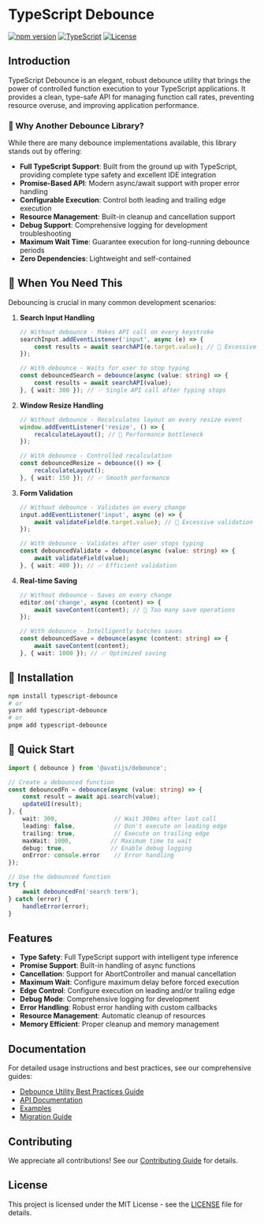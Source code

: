 # TypeScript Debounce

[![npm version](https://badge.fury.io/js/@avatijs%2Fdebounce.svg)](https://badge.fury.io/js/@avatijs%2Fdebounce)
[![TypeScript](https://img.shields.io/badge/TypeScript-5.0-blue.svg)](https://www.typescriptlang.org/)
[![License](https://img.shields.io/npm/l/@avatijs%2Fdebounce.svg)](https://github.com/KhaledSMQ/avati/blob/master/LICENSE)

## Introduction

TypeScript Debounce is an elegant, robust debounce utility that brings the power of controlled function execution to your TypeScript applications. It provides a clean, type-safe API for managing function call rates, preventing resource overuse, and improving application performance.

### 🌟 Why Another Debounce Library?

While there are many debounce implementations available, this library stands out by offering:

- **Full TypeScript Support**: Built from the ground up with TypeScript, providing complete type safety and excellent IDE integration
- **Promise-Based API**: Modern async/await support with proper error handling
- **Configurable Execution**: Control both leading and trailing edge execution
- **Resource Management**: Built-in cleanup and cancellation support
- **Debug Support**: Comprehensive logging for development troubleshooting
- **Maximum Wait Time**: Guarantee execution for long-running debounce periods
- **Zero Dependencies**: Lightweight and self-contained

## 🎯 When You Need This

Debouncing is crucial in many common development scenarios:

1. **Search Input Handling**
   ```typescript
   // Without debounce - Makes API call on every keystroke
   searchInput.addEventListener('input', async (e) => {
       const results = await searchAPI(e.target.value); // 🔴 Excessive API calls
   });

   // With debounce - Waits for user to stop typing
   const debouncedSearch = debounce(async (value: string) => {
       const results = await searchAPI(value);
   }, { wait: 300 }); // ✅ Single API call after typing stops
   ```

2. **Window Resize Handling**
   ```typescript
   // Without debounce - Recalculates layout on every resize event
   window.addEventListener('resize', () => {
       recalculateLayout(); // 🔴 Performance bottleneck
   });

   // With debounce - Controlled recalculation
   const debouncedResize = debounce(() => {
       recalculateLayout();
   }, { wait: 150 }); // ✅ Smooth performance
   ```

3. **Form Validation**
   ```typescript
   // Without debounce - Validates on every change
   input.addEventListener('input', async (e) => {
       await validateField(e.target.value); // 🔴 Excessive validation
   });

   // With debounce - Validates after user stops typing
   const debouncedValidate = debounce(async (value: string) => {
       await validateField(value);
   }, { wait: 400 }); // ✅ Efficient validation
   ```

4. **Real-time Saving**
   ```typescript
   // Without debounce - Saves on every change
   editor.on('change', async (content) => {
       await saveContent(content); // 🔴 Too many save operations
   });

   // With debounce - Intelligently batches saves
   const debouncedSave = debounce(async (content: string) => {
       await saveContent(content);
   }, { wait: 1000 }); // ✅ Optimized saving
   ```

## 🚀 Installation

```bash
npm install typescript-debounce
# or
yarn add typescript-debounce
# or
pnpm add typescript-debounce
```

## 📘 Quick Start

```typescript
import { debounce } from '@avatijs/debounce';

// Create a debounced function
const debouncedFn = debounce(async (value: string) => {
    const result = await api.search(value);
    updateUI(result);
}, {
    wait: 300,                // Wait 300ms after last call
    leading: false,           // Don't execute on leading edge
    trailing: true,           // Execute on trailing edge
    maxWait: 1000,           // Maximum time to wait
    debug: true,             // Enable debug logging
    onError: console.error    // Error handling
});

// Use the debounced function
try {
    await debouncedFn('search term');
} catch (error) {
    handleError(error);
}
```

## Features

- **Type Safety**: Full TypeScript support with intelligent type inference
- **Promise Support**: Built-in handling of async functions
- **Cancellation**: Support for AbortController and manual cancellation
- **Maximum Wait**: Configure maximum delay before forced execution
- **Edge Control**: Configure execution on leading and/or trailing edge
- **Debug Mode**: Comprehensive logging for development
- **Error Handling**: Robust error handling with custom callbacks
- **Resource Management**: Automatic cleanup of resources
- **Memory Efficient**: Proper cleanup and memory management

## Documentation

For detailed usage instructions and best practices, see our comprehensive guides:

- [Debounce Utility Best Practices Guide](./docs/best-practices.md)
- [API Documentation](./docs/api.md)
- [Examples](./docs/examples.md)
- [Migration Guide](./docs/migration.md)

## Contributing

We appreciate all contributions! See our [Contributing Guide](CONTRIBUTING.md) for details.
 
## License

This project is licensed under the MIT License - see the [LICENSE](LICENSE) file for details.
